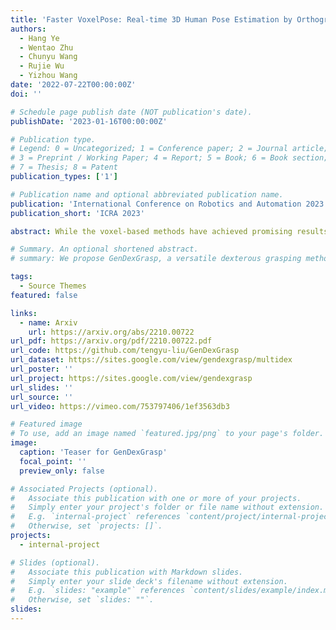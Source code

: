 ```yaml
---
title: 'Faster VoxelPose: Real-time 3D Human Pose Estimation by Orthographic Projection'
authors:
  - Hang Ye
  - Wentao Zhu
  - Chunyu Wang
  - Rujie Wu
  - Yizhou Wang
date: '2022-07-22T00:00:00Z'
doi: ''

# Schedule page publish date (NOT publication's date).
publishDate: '2023-01-16T00:00:00Z'

# Publication type.
# Legend: 0 = Uncategorized; 1 = Conference paper; 2 = Journal article;
# 3 = Preprint / Working Paper; 4 = Report; 5 = Book; 6 = Book section;
# 7 = Thesis; 8 = Patent
publication_types: ['1']

# Publication name and optional abbreviated publication name.
publication: 'International Conference on Robotics and Automation 2023'
publication_short: 'ICRA 2023'

abstract: While the voxel-based methods have achieved promising results for multi-person 3D pose estimation from multi-cameras, they suffer from heavy computation burdens, especially for large scenes. We present Faster VoxelPose to address the challenge by re-projecting the feature volume to the three two-dimensional coordinate planes and estimating X, Y, Z coordinates from them separately. To that end, we first localize each person by a 3D bounding box by estimating a 2D box and its height based on the volume features projected to the xy-plane and z-axis, respectively. Then for each person, we estimate partial joint coordinates from the three coordinate planes separately which are then fused to obtain the final 3D pose. The method is free from costly 3D-CNNs and improves the speed of VoxelPose by ten times and meanwhile achieves competitive accuracy as the state-of-the-art methods, proving its potential in real-time applications.

# Summary. An optional shortened abstract.
# summary: We propose GenDexGrasp, a versatile dexterous grasping method that can generalize to out-of-domain robotic hands. In addition, we contribute MultiDex, a large-scale synthetic dexterous grasping dataset.

tags:
  - Source Themes
featured: false

links:
  - name: Arxiv
    url: https://arxiv.org/abs/2210.00722
url_pdf: https://arxiv.org/pdf/2210.00722.pdf
url_code: https://github.com/tengyu-liu/GenDexGrasp
url_dataset: https://sites.google.com/view/gendexgrasp/multidex
url_poster: ''
url_project: https://sites.google.com/view/gendexgrasp
url_slides: ''
url_source: ''
url_video: https://vimeo.com/753797406/1ef3563db3

# Featured image
# To use, add an image named `featured.jpg/png` to your page's folder.
image:
  caption: 'Teaser for GenDexGrasp'
  focal_point: ''
  preview_only: false

# Associated Projects (optional).
#   Associate this publication with one or more of your projects.
#   Simply enter your project's folder or file name without extension.
#   E.g. `internal-project` references `content/project/internal-project/index.md`.
#   Otherwise, set `projects: []`.
projects:
  - internal-project

# Slides (optional).
#   Associate this publication with Markdown slides.
#   Simply enter your slide deck's filename without extension.
#   E.g. `slides: "example"` references `content/slides/example/index.md`.
#   Otherwise, set `slides: ""`.
slides:
---
```

